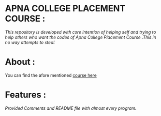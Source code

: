 # APNA COLLEGE PLACEMENT COURSE :
 *This repository is developed with core intention of helping self and trying to help others who want the codes of Apna College Placement Course .This in no way attempts to steal.*

# About :
You can find the afore mentioned [course here](https://www.youtube.com/playlist?list=PLfqMhTWNBTe0b2nM6JHVCnAkhQRGiZMSJ)

# Features :
*Provided Comments and README file with almost every program.*
